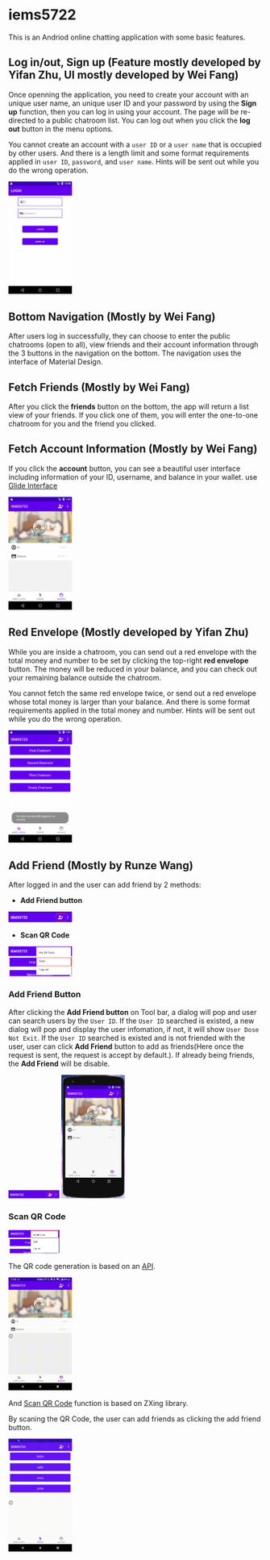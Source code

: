 # iems5722
This is an Andriod online chatting application with some basic features.

## Log in/out, Sign up (Feature mostly developed by Yifan Zhu, UI mostly developed by Wei Fang)
Once openning the application, you need to create your account with an unique user name, an unique user ID and your password by using the **Sign up** function, then you can log in using your account. The page will be re-directed to a public chatroom list. You can log out when you click the **log out** button in the menu options.

You cannot create an account with a `user ID` or a `user name` that is occupied by other users. And there is a length limit and some format requirements applied in `user ID`, `password`, and `user name`. Hints will be sent out while you do the wrong operation.

<img src="gif/login.gif" width="25%" />

## Bottom Navigation (Mostly by Wei Fang)
After users log in successfully, they can choose to enter the public chatrooms (open to all), view friends and their account information through the 3 buttons in the navigation on the bottom. The navigation uses the interface of Material Design.

## Fetch Friends (Mostly by Wei Fang)
After you click the **friends** button on the bottom, the app will return a list view of your friends. If you click one of them, you will enter the one-to-one chatroom for you and the friend you clicked. 

## Fetch Account Information (Mostly by Wei Fang)
If you click the **account** button, you can see a beautiful user interface including information of your ID, username, and balance in your wallet.
use [Glide Interface](https://github.com/bumptech/glide/tree/v3.7.0)

<img src="gif/User_Info.png" width="25%" />

## Red Envelope (Mostly developed by Yifan Zhu)
While you are inside a chatroom, you can send out a red envelope with the total money and number to be set by clicking the top-right **red envelope** button. The money will be reduced in your balance, and you can check out your remaining balance outside the chatroom.

You cannot fetch the same red envelope twice, or send out a red envelope whose total money is larger than your balance. And there is some format requirements applied in the total money and number. Hints will be sent out while you do the wrong operation.

<img src="gif/red_envelope.gif" width="25%" />

## Add Friend (Mostly by Runze Wang)
After logged in and the user can add friend by 2 methods:
- **Add Friend button**
<img src="gif/Addfriend_button.png" width="25%" />

- **Scan QR Code**
<img src="gif/scan_qrcode.png" width="25%" />

### Add Friend Button
After clicking the **Add Friend button** on Tool bar, a dialog will pop and user can search users by the `User ID`. If the `User ID` searched is existed, a new dialog will pop and display the user infomation, if not, it will show `User Dose Not Exit`. If the `User ID` searched is existed and is not friended with the user, user can click **Add Friend** button to add as friends(Here once the request is sent, the request is accept by default.). If already being friends, the **Add Friend**  will be disable.

<img src="gif/Addfriend_button.png" width="20%" />

<img src="gif/Add_Friend.gif" width="25%" />

### Scan QR Code
<img src="gif/Generate_QRcode.png" width="20%" />

The QR code generation is based on an [API](http://goqr.me/api/). 

<img src="gif/QR_code.gif" width="25%" />

And [Scan QR Code](https://github.com/zxing/zxing) function is based on ZXing library.

By scaning the QR Code, the user can add friends as clicking the add friend button.

<img src="gif/Scan_QRcode.gif" width="25%" />
